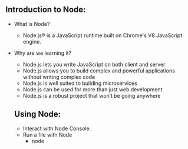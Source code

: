 ## Introduction to Node:

* What is Node?
  * Node.js® is a JavaScript runtime built on Chrome's V8 JavaScript engine.
* Why are we learning it?
  * Node.js lets you write JavaScript on both client and server
  * Node.js allows you to build complex and powerful applications without writing complex code
  * Node.js is well suited to building microservices
  * Node.js can be used for more than just web development
  * Node.js is a robust project that won’t be going anywhere
  
  ## Using Node:

  * Interact with Node Console.
  * Run a file with Node
    * node <filename>
   
